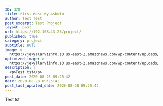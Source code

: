 ```yaml
---
ID: 378
title: First Post By Ashwin
author: Test Test
post_excerpt: Test Project
layout: post
url: https://192.168.43.23/project/
published: true
category: project
subtitle: null
image: >
  https://jekyllarviinfo.s3.us-east-2.amazonaws.com/wp-content/uploads/2020/08/28092513/ebook-5.jpg
optimized_image: >
  https://jekyllarviinfo.s3.us-east-2.amazonaws.com/wp-content/uploads/2020/08/28092513/ebook-5-150x150.jpg
description: |
  <p>Test tst</p>
post_date: 2020-08-28 09:25:42
date: 2020-08-28 09:25:42
post_last_updated_date: 2020-08-28 09:25:42
---
```

<p>Test tst</p>